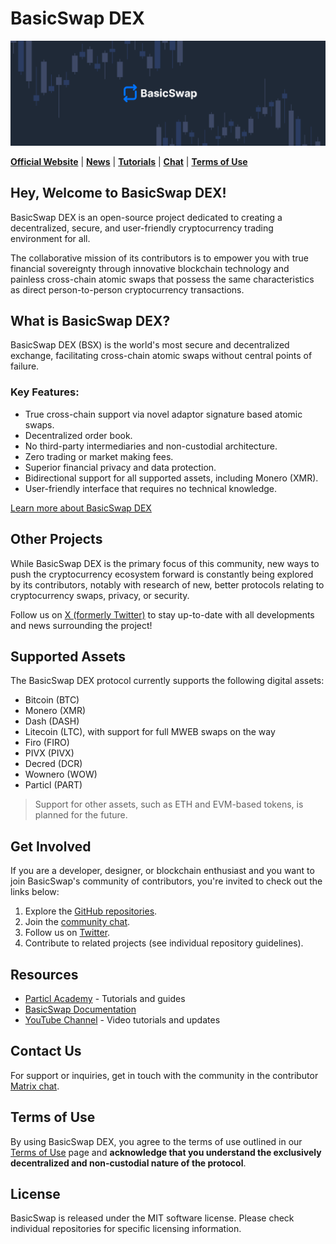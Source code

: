 # BasicSwap DEX 

![BasicSwap Organization Banner](1500x500.png)

**[Official Website](https://basicswapdex.com)** | **[News](https://particl.news)** | **[Tutorials](https://academy.particl.io)** | **[Chat](https://matrix.to/#/#basicswap:matrix.org)** | **[Terms of Use](https://basicswapdex.com/terms)**

## Hey, Welcome to BasicSwap DEX!

BasicSwap DEX is an open-source project dedicated to creating a decentralized, secure, and user-friendly cryptocurrency trading environment for all. 

The collaborative mission of its contributors is to empower you with true financial sovereignty through innovative blockchain technology and painless cross-chain atomic swaps that possess the same characteristics as direct person-to-person cryptocurrency transactions.  

## What is BasicSwap DEX?

BasicSwap DEX (BSX) is the world's most secure and decentralized exchange, facilitating cross-chain atomic swaps without central points of failure.

### Key Features:
- True cross-chain support via novel adaptor signature based atomic swaps.
- Decentralized order book.
- No third-party intermediaries and non-custodial architecture.
- Zero trading or market making fees.
- Superior financial privacy and data protection.
- Bidirectional support for all supported assets, including Monero (XMR).
- User-friendly interface that requires no technical knowledge.

[Learn more about BasicSwap DEX](https://basicswapdex.com/terms)

## Other Projects

While BasicSwap DEX is the primary focus of this community, new ways to push the cryptocurrency ecosystem forward is constantly being explored by its contributors, notably with research of new, better protocols relating to cryptocurrency swaps, privacy, or security. 

Follow us on [X (formerly Twitter)](https://x.com/basicswapdex) to stay up-to-date with all developments and news surrounding the project!

## Supported Assets

The BasicSwap DEX protocol currently supports the following digital assets: 

- Bitcoin (BTC)
- Monero (XMR)
- Dash (DASH)
- Litecoin (LTC), with support for full MWEB swaps on the way
- Firo (FIRO)
- PIVX (PIVX)
- Decred (DCR)
- Wownero (WOW)
- Particl (PART)

> Support for other assets, such as ETH and EVM-based tokens, is planned for the future.

## Get Involved

If you are a developer, designer, or blockchain enthusiast and you want to join BasicSwap's community of contributors, you're invited to check out the links below:

1. Explore the [GitHub repositories](https://github.com/basicswap).
2. Join the [community chat](https://matrix.to/#/#basicswap:matrix.org).
3. Follow us on [Twitter](https://twitter.com/BasicSwapDEX).
4. Contribute to related projects (see individual repository guidelines).

## Resources

- [Particl Academy](https://academy.particl.io) - Tutorials and guides
- [BasicSwap Documentation](https://github.com/basicswap/basicswap/tree/master/doc)
- [YouTube Channel](https://www.youtube.com/c/Particl) - Video tutorials and updates

## Contact Us

For support or inquiries, get in touch with the community in the contributor [Matrix chat](https://matrix.to/#/#basicswap:matrix.org).

## Terms of Use

By using BasicSwap DEX, you agree to the terms of use outlined in our [Terms of Use](https://basicswapdex.com/terms) page and **acknowledge that you understand the exclusively decentralized and non-custodial nature of the protocol**.

## License

BasicSwap is released under the MIT software license. Please check individual repositories for specific licensing information.
